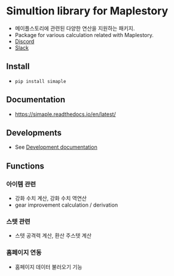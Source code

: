 # Simultion library for Maplestory

- 메이플스토리에 관련된 다양한 연산을 지원하는 패키지.
- Package for various calculation related with Maplestory.
- [Discord](https://discord.gg/5hgN5EbyA4)
- [Slack](https://join.slack.com/t/maplestorydpmcalc/shared_invite/zt-1lwi3l97o-EH0R9~W97SB8TjsoXnpzpQ)

## Install
- `pip install simaple`

## Documentation
- https://simaple.readthedocs.io/en/latest/

## Developments
- See [Development documentation](development/readmd.md)

## Functions

### 아이템 관련

- 강화 수치 계산, 강화 수치 역연산
- gear improvement calculation / derivation

### 스텟 관련

- 스텟 공격력 계산, 환산 주스텟 계산

### 홈페이지 연동

- 홈페이지 데이터 불러오기 기능

